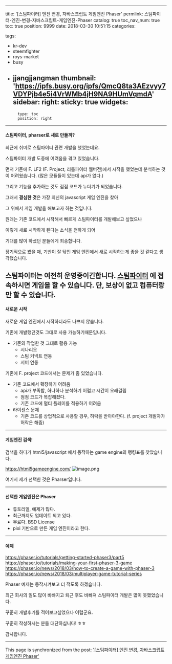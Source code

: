 
---
title: '[스팀파이터] 엔진 변경, 자바스크립트 게임엔진 Phaser'
permlink: 스팀파이터-엔진-변경-자바스크립트-게임엔진-Phaser
catalog: true
toc_nav_num: true
toc: true
position: 9999
date: 2018-03-30 10:51:15
categories:

tags:
- kr-dev
- steemfighter
- roys-market
- busy
- jjangjjangman
thumbnail: 'https://ipfs.busy.org/ipfs/QmcQ8ta3AEzvyy7VDYPjb4e5i4VrWMb4jH9NA9HUmVqmdA'
sidebar:
    right:
        sticky: true
widgets:
    -
        type: toc
        position: right
---


#### 스팀파이터, pharser로 새로 만들까?

최근에 취미로 스팀파이터 관련 개발을 했었는데요. 

스팀파이터 개발 도중에 어려움을 겪고 있었습니다.

먼저 기존에 F. LF2 (F. Project, 리틀파이터 웹버전)에서 시작을 했었는데 분석하는 것이 어려웠습니다. (많은 모듈들이 있는데 api가 없다.)

그리고 기능을 추가하는 것도 점점 코드가 누더기가 되었습니다.

그래서 **결심한 것**은 가장 최신의 javascript 게임 엔진을 찾아

그 위에서 게임 개발을 해보고자 하는 것입니다.

원래는 기존 코드에서 시작해서 빠르게 스팀파이터를 개발해보고 싶었으나

이렇게 새로 시작하게 된다는 소식을 전하게 되어

기대를 많이 하셨던 분들에게 죄송합니다.

장기적으로 봤을 때, 기반이 잘 닦인 게임 엔진에서 새로 시작하는게 좋을 것 같다고 생각했습니다.

스팀파이터는 여전히 운영중이긴합니다.
[스팀파이터](http://steemfighter.oa.to)
에 접속하시면
게임을 할 수 있습니다.
단, 보상이 없고 컴퓨터랑만 할 수 있습니다.
----

#### 새로운 시작
새로운 게임 엔진에서 시작하더라도 나쁘지 않습니다.

기존에 개발했던것도 그대로 사용 가능하기때문입니다.

* 기존의 작업한 것 그대로 활용 가능
    * 시나리오
    * 스팀 커넥트 연동
    * 서버 연동

기존에 F. project 코드에서는 문제가 좀 있었습니다.

* 기존 코드에서 확장하기 어려움
    * api가 부족함, 하나하나 분석하기 어렵고 시간이 오래걸림
    * 점점 코드가 복잡해졌다.
    * 기존 코드에 멀티 플레이를 적용하기 어려움
* 라이센스 문제
    * 기존 코드를 상업적으로 사용할 경우, 허락을 받아야한다. (f. project 개발자가 허락은 해줌)

----
#### 게임엔진 검색!
검색을 하다가
html5/javascript 에서 동작하는 game engine의 랭킹표를 찾았습니다.

https://html5gameengine.com/
![image.png](https://ipfs.busy.org/ipfs/QmcQ8ta3AEzvyy7VDYPjb4e5i4VrWMb4jH9NA9HUmVqmdA)

여기서 제가 선택한 것은 Pharser입니다.

----

#### 선택한 게임엔진은 Phaser

* 튜토리얼, 예제가 많다.
* 최근까지도 업데이트 되고 있다.
* 무료다. BSD License
* pixi 기반으로 만든 게임 엔진이라고 한다.

---
#### 예제
https://phaser.io/tutorials/getting-started-phaser3/part5
https://phaser.io/tutorials/making-your-first-phaser-3-game
https://phaser.io/news/2018/03/how-to-create-a-game-with-phaser-3
https://phaser.io/news/2018/03/multiplayer-game-tutorial-series

Phaser 예제는 동작시켜보고 더 적도록 하겠습니다.

최근 회사의 일도 많이 바빠지고 퇴근 후도 바빠져
스팀파이터 개발은 많이 못했었습니다.

꾸준히 개발후기를 적어보고싶었으나 어렵군요.

꾸준히 작성하시는 분들 대단하십니다! ㅎㅎ

감사합니다.

- - -

This page is synchronized from the post: ['[스팀파이터] 엔진 변경, 자바스크립트 게임엔진 Phaser'](https://steempeak.com/@jacobyu/phaser)
